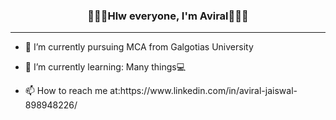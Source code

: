 <html>
  <head>
  </head>
  <body>
    <h3 align="center">🙋🏻‍♂️Hlw everyone, I'm Aviral👨🏼‍💻</h3>
    <hr>
    <ul style="list-style-type:disc">
      <li><p>🔭 I’m currently pursuing MCA from Galgotias University</p></li>
      <li><p> 🌱 I’m currently learning: Many things💻</p></li>
      <li><p>📫 How to reach me at:https://www.linkedin.com/in/aviral-jaiswal-898948226/</li>
    </ul>
  </body>
  </html>

